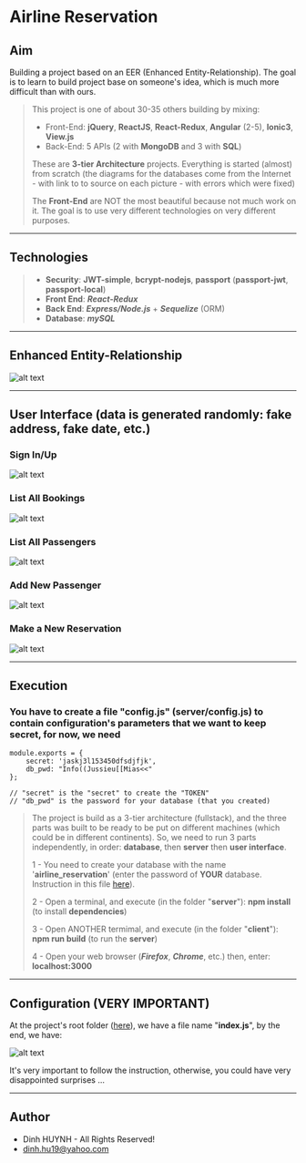 # Airline Reservation

## Aim
Building a project based on an EER (Enhanced Entity-Relationship). The goal is to learn to build project base on someone's idea, which is much more difficult than with ours.

> This project is one of about 30-35 others building by mixing:
>   * Front-End: **jQuery**, **ReactJS**, **React-Redux**, **Angular** (2-5), **Ionic3**, **View.js**
>   * Back-End: 5 APIs (2 with **MongoDB** and 3 with **SQL**)
> 
> These are **3-tier Architecture** projects. Everything is started (almost) from scratch (the diagrams for the databases come from the Internet - with link to to source on each picture - with errors which were fixed)
>
> The **Front-End** are NOT the most beautiful because not much work on it. The goal is to use very different technologies on very different purposes.

---------------

## Technologies
> * **Security**: **JWT-simple**, **bcrypt-nodejs**, **passport** (**passport-jwt**, **passport-local**)
> * **Front End**: ***React-Redux***
> * **Back End**: ***Express/Node.js*** + ***Sequelize*** (ORM)
> * **Database**: ***mySQL***

---------------

## Enhanced Entity-Relationship

![alt text](assets/img/airlinebooking.jpg)

---------------

## User Interface (data is generated randomly: fake address, fake date, etc.)

### Sign In/Up
![alt text](assets/img/signInOrUp.jpg)

### List All Bookings
![alt text](assets/img/bookingList.jpg)

### List All Passengers
![alt text](assets/img/passengerList.jpg)

### Add New Passenger
![alt text](assets/img/addPassenger.jpg)

### Make a New Reservation
![alt text](assets/img/newReservation.jpg)

---------------

## Execution
### You have to create a file "**config.js**" (server/config.js) to contain configuration's parameters that we want to keep secret, for now, we need

```
module.exports = {
    secret: 'jaskj3l153450dfsdjfjk',    
    db_pwd: "Info((Jussieu[[Mias<<"
};

// "secret" is the "secret" to create the "TOKEN"
// "db_pwd" is the password for your database (that you created) 
```

> The project is build as a 3-tier architecture (fullstack), and the three parts was built to be ready to be put on different machines (which could be in different continents). So, we need to run 3 parts independently, in order: **database**, then **server** then **user interface**.
>
> 1 - You need to create your database with the name '**airline_reservation**' (enter the password of **YOUR** database. Instruction in this file [here](https://github.com/DinhLeGaulois2/sql_react_redux_airline_reservation/blob/master/server/models/index.js)).
>
> 2 - Open a terminal, and execute (in the folder "**server**"): **npm install** (to install **dependencies**)
> 
> 3 - Open ANOTHER termimal, and execute (in the folder "**client**"): **npm run build** (to run the **server**)
>
> 4 - Open your web browser (***Firefox***, ***Chrome***, etc.) then, enter: **localhost:3000**

---------------

## Configuration (VERY IMPORTANT)

At the project's root folder ([here](https://github.com/DinhLeGaulois2/sql_react_redux_airline_reservation/blob/master/server/index.js)), we have a file name "**index.js**", by the end, we have:

![alt text](assets/img/server_config.jpg)

It's very important to follow the instruction, otherwise, you could have very disappointed surprises ...

---------------

## Author
* Dinh HUYNH - All Rights Reserved!
* dinh.hu19@yahoo.com